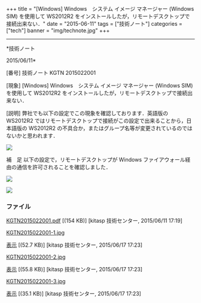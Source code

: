 ﻿+++
title = "[Windows] Windows　システム イメージ マネージャー (Windows SIM) を使用して WS2012R2 をインストールしたが，リモートデスクトップで接続出来ない．"
date = "2015-06-11"
tags = ["技術ノート"]
categories = ["tech"]
banner = "img/technote.jpg"
+++

-----------------------------------------------------------------------------------------------------------------------------

*技術ノート

2015/06/11*


[番号]
技術ノート KGTN 2015022001

[現象]
[Windows] Windows　システム イメージ マネージャー (Windows SIM)
を使用して WS2012R2
をインストールしたが，リモートデスクトップで接続出来ない．

[説明]
弊社でも以下の設定でこの現象を確認しております．英語版の WS2012R2
ではリモートデスクトップで接続がこの設定で出来ることから，日本語版の
WS2012R2
の不具合か，またはグループ名等が変更されているのではないかと思われます．

![](http://techreport.kitasp.net/attachments/download/1975/KGTN2015022001-1.jpg)

補　足
以下の設定で，リモートデスクトップが Windows
ファイアウォール経由の通信を許可されることを確認しました．

![](http://techreport.kitasp.net/attachments/download/1976/KGTN2015022001-2.jpg)

![](http://techreport.kitasp.net/attachments/download/1977/KGTN2015022001-3.jpg)


### ファイル

 
 


[KGTN2015022001.pdf](http://techreport.kitasp.net/attachments/download/1858/KGTN2015022001.pdf)
 [(154 KB)] [kitasp 技術センター, 2015/06/11
17:19]

[KGTN2015022001-1.jpg](http://techreport.kitasp.net/attachments/download/1975/KGTN2015022001-1.jpg)

[表示](http://techreport.kitasp.net/attachments/1975/KGTN2015022001-1.jpg "表示")
 [(52.7 KB)] [kitasp 技術センター, 2015/06/17
17:23]

[KGTN2015022001-2.jpg](http://techreport.kitasp.net/attachments/download/1976/KGTN2015022001-2.jpg)

[表示](http://techreport.kitasp.net/attachments/1976/KGTN2015022001-2.jpg "表示")
 [(55.8 KB)] [kitasp 技術センター, 2015/06/17
17:23]

[KGTN2015022001-3.jpg](http://techreport.kitasp.net/attachments/download/1977/KGTN2015022001-3.jpg)

[表示](http://techreport.kitasp.net/attachments/1977/KGTN2015022001-3.jpg "表示")
 [(35.1 KB)] [kitasp 技術センター, 2015/06/17
17:23]


 


 


